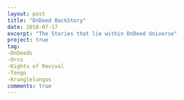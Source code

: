 ```yaml
---
layout: post
title: "DnDeed BackStory"
date: 2018-07-17
excerpt: "The Stories that lie within DnDeed Universe"
project: true
tag: 
-DnDeeds
-Orcs
-Kights of Revival
-Tongo
-Krunglelungus
comments: true
---
```

